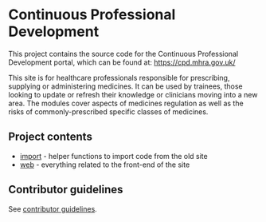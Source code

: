 # Continuous Professional Development

This project contains the source code for the Continuous Professional Development portal, which can be found at: https://cpd.mhra.gov.uk/

This site is for healthcare professionals responsible for prescribing, supplying or administering medicines. It can be used by trainees, those looking to update or refresh their knowledge or clinicians moving into a new area. The modules cover aspects of medicines regulation as well as the risks of commonly-prescribed specific classes of medicines.

## Project contents

- [import](./import) - helper functions to import code from the old site
- [web](./web) - everything related to the front-end of the site

## Contributor guidelines

See [contributor guidelines](./docs/contributor_guidelines).
